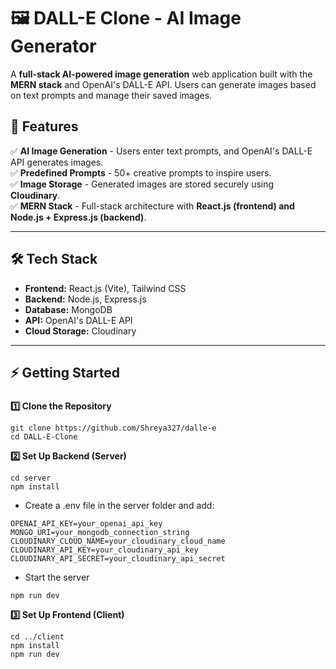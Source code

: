 # 🖼️ DALL-E Clone - AI Image Generator  

A **full-stack AI-powered image generation** web application built with the **MERN stack** and OpenAI's DALL-E API. Users can generate images based on text prompts and manage their saved images.  

## 🚀 Features  

✅ **AI Image Generation** - Users enter text prompts, and OpenAI's DALL-E API generates images.  
✅ **Predefined Prompts** - 50+ creative prompts to inspire users.  
✅ **Image Storage** - Generated images are stored securely using **Cloudinary**.  
✅ **MERN Stack** - Full-stack architecture with **React.js (frontend) and Node.js + Express.js (backend)**.  

---

## 🛠️ Tech Stack  

- **Frontend:** React.js (Vite), Tailwind CSS  
- **Backend:** Node.js, Express.js  
- **Database:** MongoDB  
- **API:** OpenAI's DALL-E API  
- **Cloud Storage:** Cloudinary  

---
## ⚡ Getting Started  

### 
**1️⃣ Clone the Repository**  

```
git clone https://github.com/Shreya327/dalle-e
cd DALL-E-Clone
```

**2️⃣ Set Up Backend (Server)**

```
cd server
npm install
```

- Create a .env file in the server folder and add:
```
OPENAI_API_KEY=your_openai_api_key
MONGO_URI=your_mongodb_connection_string
CLOUDINARY_CLOUD_NAME=your_cloudinary_cloud_name
CLOUDINARY_API_KEY=your_cloudinary_api_key
CLOUDINARY_API_SECRET=your_cloudinary_api_secret
```

- Start the server
```
npm run dev
```

**3️⃣ Set Up Frontend (Client)**

```
cd ../client
npm install
npm run dev
```

